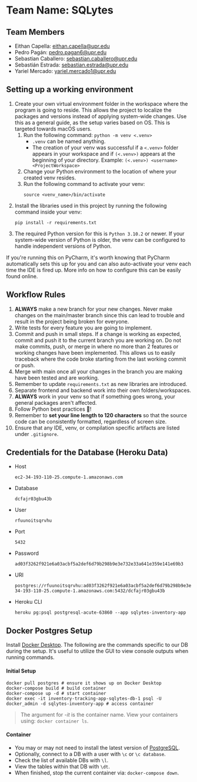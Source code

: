 # Team Name: SQLytes

## Team Members

- Eithan Capella: eithan.capella@upr.edu
- Pedro Pagán: pedro.pagan6@upr.edu
- Sebastian Caballero: sebastian.caballero@upr.edu
- Sebastián Estrada: sebastian.estrada@upr.edu
- Yariel Mercado: yariel.mercado1@upr.edu

## Setting up a working environment
1. Create your own virtual environment folder in the workspace where the program is going to reside. This allows the project to localize the packages and versions instead of applying system-wide changes. Use this as a general guide, as the setup varies based on OS. This is targeted towards macOS users.
   1. Run the following command: `python -m venv <.venv>`
      - `.venv` can be named anything.
      - The creation of your venv was successful if a `<.venv>` folder appears in your workspace and if `(<.venv>)`
        appears at the beginning of your directory. Example: `(<.venv>) <username> <ProjectWorkspace>`
   2. Change your Python environment to the location of where your created venv resides.
   3. Run the following command to activate your venv:
      ```
      source <venv_name>/bin/activate
      ```
2. Install the libraries used in this project by running the following command inside your venv:
   ```
   pip install -r requirements.txt
   ```
3. The required Python version for this is `Python 3.10.2` or newer. If your system-wide version of Python is older,
   the venv can be configured to handle independent versions of Python.

If you're running this on PyCharm, it's worth knowing that PyCharm automatically sets this up for you and can also
auto-activate your venv each time the IDE is fired up. More info on how to configure this can be easily found online.

## Workflow Rules
1. **ALWAYS** make a new branch for your new changes. Never make changes on the main/master branch since this can
   lead to trouble and result in the project being broken for everyone.
2. Write tests for every feature you are going to implement.
3. Commit and push in small steps. If a change is working as expected, commit and push it to the current branch you are
   working on. Do not make commits, push, or merge in where no more than 2 features or working changes have been
   implemented. This allows us to easily traceback where the code broke starting from the last working commit or push.
4. Merge with main once all your changes in the branch you are making have been tested and are working.
5. Remember to update `requirements.txt` as new libraries are introduced.
6. Separate frontend and backend work into their own folders/workspaces.
7. **ALWAYS** work in your venv so that if something goes wrong, your general packages aren't affected.
8. Follow Python best practices :snake:!
9. Remember to **set your line length to 120 characters** so that the source code can be consistently formatted,
   regardless of screen size.
10. Ensure that any IDE, venv, or compilation specific artifacts are listed under `.gitignore`.

## Credentials for the Database (Heroku Data)
- Host
   ```
   ec2-34-193-110-25.compute-1.amazonaws.com
   ```
- Database
   ```
   dcfajr03gbu43b
   ```
- User
   ```
   rfuunoitsqrvhu
   ```
- Port
   ```
   5432
   ```
- Password
   ```
   ad03f3262f921e6a03acbf5a2def6d79b298b9e3e732e33a641e359e141e69b3
   ```
- URI
   ```
   postgres://rfuunoitsqrvhu:ad03f3262f921e6a03acbf5a2def6d79b298b9e3e732e33a641e359e141e69b3@ec2-34-193-110-25.compute-1.amazonaws.com:5432/dcfajr03gbu43b
   ```
- Heroku CLI
   ```
   heroku pg:psql postgresql-acute-63860 --app sqlytes-inventory-app
   ```

## Docker Postgres Setup
Install [Docker Desktop](https://docs.docker.com/desktop/). The following are the commands specific to our DB during the setup. It's useful to utilize the GUI to view console outputs when running commands. 
#### Initial Setup
```shell
docker pull postgres # ensure it shows up on Docker Desktop
docker-compose build # build container
docker-compose up -d # start container
docker exec -it inventory-tracking-app-sqlytes-db-1 psql -U docker_admin -d sqlytes-inventory-app # access container
```
> The argument for *-it* is the container name. View your containers using: `docker container ls`. 

#### Container
- You may or may not need to install the latest version of [PostgreSQL](https://www.postgresql.org/download/).
- Optionally, connect to a DB with a user with `\c` or `\c database`.
- Check the list of available DBs with `\l`. 
- View the tables within that DB with `\dt`. 
- When finished, stop the current container via: `docker-compose down`.